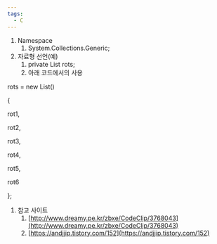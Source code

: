 ```yaml
---
tags:
  - C
---
```



1. Namespace
    1. System.Collections.Generic;
2. 자료형 선언(예)
    1. private List<RotationObject> rots;
    2. 아래 코드에서의 사용

rots = new List<RotationObject>()

{

rot1,

rot2,

rot3,

rot4,

rot5,

rot6

};

1. 참고 사이트
    1. [http://www.dreamy.pe.kr/zbxe/CodeClip/3768043](http://www.dreamy.pe.kr/zbxe/CodeClip/3768043)
    2. [https://andjjip.tistory.com/152](https://andjjip.tistory.com/152)